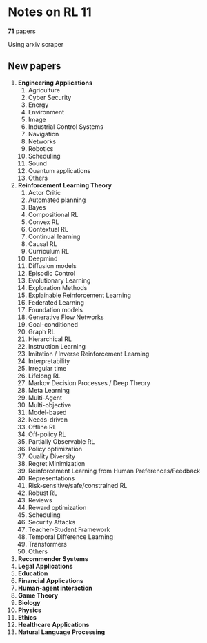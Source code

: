 # Notes on RL 11

__71__ papers

Using arxiv scraper

## New papers

1. __Engineering Applications__
   1. Agriculture
   2. Cyber Security
   3. Energy
   4. Environment
   5. Image
   6. Industrial Control Systems
   7. Navigation
   8. Networks
   9. Robotics
   10. Scheduling
   11. Sound
   12. Quantum applications
   13. Others
2. __Reinforcement Learning Theory__
    1. Actor Critic
    2. Automated planning
    3. Bayes
    4. Compositional RL
    5. Convex RL
    6. Contextual RL
    7. Continual learning
    8. Causal RL
    9. Curriculum RL
    10. Deepmind
    11. Diffusion models
    12. Episodic Control
    13. Evolutionary Learning
    14. Exploration Methods
    15. Explainable Reinforcement Learning
    16. Federated Learning
    17. Foundation models
    18. Generative Flow Networks
    19. Goal-conditioned
    20. Graph RL
    21. Hierarchical RL
    22. Instruction Learning
    23. Imitation / Inverse Reinforcement Learning
    24. Interpretability
    25. Irregular time
    26. Lifelong RL
    27. Markov Decision Processes / Deep Theory
    28. Meta Learning
    29. Multi-Agent
    30. Multi-objective
    31. Model-based
    32. Needs-driven
    33. Offline RL
    34. Off-policy RL
    35. Partially Observable RL
    36. Policy optimization
    37. Quality Diversity
    38. Regret Minimization
    39. Reinforcement Learning from Human Preferences/Feedback
    40. Representations
    41. Risk-sensitive/safe/constrained RL
    42. Robust RL
    43. Reviews
    44. Reward optimization
    45. Scheduling
    46. Security Attacks
    47. Teacher-Student Framework
    48. Temporal Difference Learning
    49. Transformers
    50. Others
3. __Recommender Systems__
4. __Legal Applications__
5. __Education__
6. __Financial Applications__
7. __Human-agent interaction__
8. __Game Theory__
9. __Biology__
10. __Physics__
11. __Ethics__
12. __Healthcare Applications__
13. __Natural Language Processing__